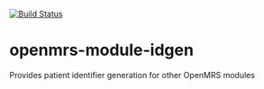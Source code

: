 [![Build Status](https://travis-ci.org/openmrs/openmrs-module-idgen.svg?branch=master)](https://travis-ci.org/openmrs/openmrs-module-idgen)

openmrs-module-idgen
====================

Provides patient identifier generation for other OpenMRS modules